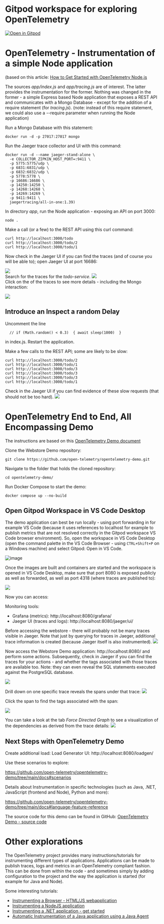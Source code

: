 # Gitpod workspace for exploring OpenTelemetry 
[![Open in Gitpod](https://gitpod.io/button/open-in-gitpod.svg)](https://gitpod.io/#https://github.com/lucasjellema/gitpod-opentelemetry)

# OpenTelemetry - Instrumentation of a simple Node application

(based on this article: [How to Get Started with OpenTelemetry Node.js](https://www.aspecto.io/blog/getting-started-with-opentelemetry-node/)

The sources *app/index.js* and *app/tracing.js* are of interest. The latter provides the instrumentation for the former. Nothing was changed in the former - a simple Express based Node application that exposes a REST API and communicates with a Mongo Database - except for the addition of a require statement (for *tracing.js*). (note: instead of this require statement, we could also use a --require parameter when running the Node application)  

Run a Mongo Database with this statement:

```
docker run -d -p 27017:27017 mongo
``` 

Run the Jaeger trace collector and UI with this command:

```
docker run -d --name jaeger-stand-alone \
  -e COLLECTOR_ZIPKIN_HOST_PORT=:9411 \
  -p 5775:5775/udp \
  -p 6831:6831/udp \
  -p 6832:6832/udp \
  -p 5778:5778 \
  -p 16686:16686 \
  -p 14250:14250 \
  -p 14268:14268 \
  -p 14269:14269 \
  -p 9411:9411 \
  jaegertracing/all-in-one:1.39)
```

In directory *app*, run the Node application - exposing an API on port 3000:

```
node .
```

Make a call (or a few) to the REST API using this curl command:

```
curl http://localhost:3000/todo
curl http://localhost:3000/todo/2
curl http://localhost:3000/todo/1
```

Now check in the Jaeger UI if you can find the traces (and of course you will be able to); open Jaeger UI at port 16686: 

![](images/open-jaeger.png)  
Search for the traces for the *todo-service*.
![](images/todo-traces.png)  
Click on the of the traces to see more details - including the Mongo interaction:

![](images/trace-details-mongo-find.png)  

## Introduce an Inspect a random Delay

Uncomment the line 

```
  // if (Math.random() < 0.3)  { await sleep(1000)  }   
```
in index.js. Restart the application.

Make a few calls to the REST API; some are likely to be slow:

```
curl http://localhost:3000/todo/2
curl http://localhost:3000/todo/1
curl http://localhost:3000/todo/3
curl http://localhost:3000/todo/3
curl http://localhost:3000/todo/3
curl http://localhost:3000/todo/1
```

Check in the Jaeger UI if you can find evidence of these slow requests (that should not be too hard).
![](images/jaeger-slow-requests.png)  

# OpenTelemetry End to End, All Encompassing Demo

The instructions are based on this [OpenTelemetry Demo document](https://github.com/open-telemetry/opentelemetry-demo/blob/main/docs/docker_deployment.md)

Clone the Webstore Demo repository:
```
git clone https://github.com/open-telemetry/opentelemetry-demo.git
```

Navigate to the folder that holds the cloned repository:

```
cd opentelemetry-demo/
```

Run Docker Compose to start the demo:
```
docker compose up --no-build
```


## Open Gitpod Workspace in VS Code Desktop

The demo application can best be run locally - using port forwarding in for example VS Code (because it uses references to localhost for example to publish metrics that are not resolved correctly in the Gitpod workspace VS Code browser environment).  So, open the workspace in VS Code Desktop (open the command palette in the VS Code Browser - using `CTRL+Shift+P` on a Windows machine) and select Gitpod: Open in VS Code.

![image](https://user-images.githubusercontent.com/1296324/202259556-5cec678d-a824-43f3-88ec-03e28c3fdef6.png)

Once the images are built and containers are started and the workspace is opened in VS Code Desktop, make sure that port 8080 is exposed publicly as well as forwarded, as well as port 4318 (where traces are published to):

![](images/expose-and-forward-ports-publicly.png)  

Now you can access:

Monitoring tools:
* Grafana (metrics): http://localhost:8080/grafana/
* Jaeger UI (traces and logs): http://localhost:8080/jaeger/ui/

Before accessing the webstore - there will probably not be many traces visible in Jaeger. Note that just by querying for traces in Jaeger, additional trace information is created (because Jaeger itself is also instrumented).
![](images/jaeger-query.png)  

Now access the Webstore Demo application: http://localhost:8080/ and perform some actions. Subsequently, check in Jaeger if you can find the traces for your actions - and whether the tags associated with those traces are available too. Note: they can even reveal the SQL statements executed against the PostgreSQL database. 

![](images/traces-after-some-clicking.png)  

Drill down on one specific trace reveals the spans under that trace:
![](images/spans-under-trace.png)  

Click the span to find the tags associated with the span:

![](images/tags-for-span-sql.png)  

You can take a look at the tab *Force Directed Graph* to see a visualization of the dependencies as derived from the trace details:
![](images/directed-graph.png)   

## Next Steps with OpenTelemetry Demo

Create additional load:
Load Generator UI: http://localhost:8080/loadgen/

Use these scenarios to explore:

https://github.com/open-telemetry/opentelemetry-demo/tree/main/docs#scenarios

Details about Instrumentation in specific technologies (such as Java, .NET, JavaScript (frontend and Node), Python and more):

https://github.com/open-telemetry/opentelemetry-demo/tree/main/docs#language-feature-reference 

The source code for this demo can be found in GitHub: [OpenTelemetry Demo - source code](https://github.com/open-telemetry/opentelemetry-demo/tree/main/src)

# Other explorations

The OpenTelemetry project provides many instructions/tutorials for instrumenting different types of applications. Applications can be made to publish traces, logs and metrics in an OpenTelemetry compliant fashion. This can be done from within the code - and sometimes simply by adding configuration to the project and the way the application is started (for example for Java and Node).

Some interesting tutorials:

* [Instrumenting a Browser - HTML/JS webapplication](https://opentelemetry.io/docs/instrumentation/js/getting-started/browser/)
* [Instrumenting a NodeJS application](https://opentelemetry.io/docs/instrumentation/js/getting-started/nodejs/)
* [Instrumenting a .NET application - get started](https://opentelemetry.io/docs/instrumentation/net/getting-started/)
* [Automatic Instrumentation of a Java application using a Java Agent](https://opentelemetry.io/docs/instrumentation/java/automatic/)
